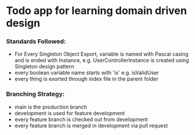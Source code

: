# Todo app for learning domain driven design
### Standards Followed:
- For Every Singleton Object Export, variable is named with Pascal casing and is ended with Instance, e.g. UserControllerInstance is created using Singleton design pattern
- every boolean variable name starts with 'is' e.g. isValidUser
- every thing is exorted through index file in the parent folder

### Branching Strategy:
- main is the production branch
- development is used for feature development
- every feature branch is checked out from development
- every feature branch is merged in development via pull request
